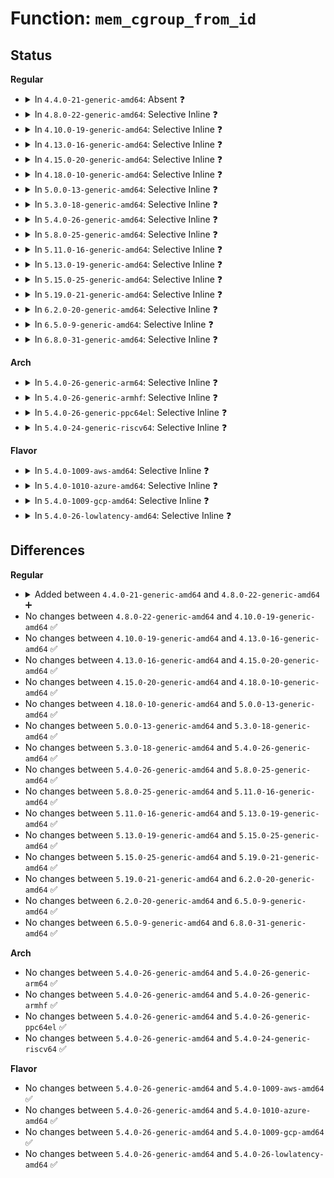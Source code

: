 # Function: <code>mem_cgroup_from_id</code>

## Status
<b>Regular</b>
<ul>
<li>
<details>
<summary>In <code>4.4.0-21-generic-amd64</code>: Absent ❓</summary>

```json
{
  "name": "mem_cgroup_from_id",
  "collision_type": "Unique Static",
  "inline_type": "Full",
  "funcs": [
    {
      "addr": 18446744071580942805,
      "name": "mem_cgroup_from_id",
      "external": false,
      "loc": "mm/memcontrol.c:283",
      "file": "mm/memcontrol.c",
      "inline": "declared, inlined",
      "caller_inline": [
        "mm/memcontrol.c:mem_cgroup_try_charge",
        "mm/memcontrol.c:mem_cgroup_uncharge_swap"
      ],
      "caller_func": []
    }
  ],
  "symbols": []
}
```
</details>
</li>
<li>
<details>
<summary>In <code>4.8.0-22-generic-amd64</code>: Selective Inline ❓</summary>

```c
struct mem_cgroup * mem_cgroup_from_id(short unsigned int id)
```

```json
{
  "name": "mem_cgroup_from_id",
  "collision_type": "Unique Global",
  "inline_type": "Selective",
  "funcs": [
    {
      "addr": 18446744071581091404,
      "name": "mem_cgroup_from_id",
      "external": true,
      "loc": "mm/memcontrol.c:4125",
      "file": "mm/memcontrol.c",
      "inline": "not declared, inlined",
      "caller_inline": [
        "mm/memcontrol.c:mem_cgroup_uncharge_swap",
        "mm/memcontrol.c:mem_cgroup_try_charge"
      ],
      "caller_func": [
        "mm/workingset.c:workingset_refault"
      ]
    }
  ],
  "symbols": [
    {
      "addr": 18446744071581089312,
      "name": "mem_cgroup_from_id",
      "section": ".text",
      "bind": "STB_GLOBAL",
      "size": 59
    }
  ]
}
```
</details>
</li>
<li>
<details>
<summary>In <code>4.10.0-19-generic-amd64</code>: Selective Inline ❓</summary>

```c
struct mem_cgroup * mem_cgroup_from_id(short unsigned int id)
```

```json
{
  "name": "mem_cgroup_from_id",
  "collision_type": "Unique Global",
  "inline_type": "Selective",
  "funcs": [
    {
      "addr": 18446744071581166620,
      "name": "mem_cgroup_from_id",
      "external": true,
      "loc": "mm/memcontrol.c:4100",
      "file": "mm/memcontrol.c",
      "inline": "not declared, inlined",
      "caller_inline": [
        "mm/memcontrol.c:mem_cgroup_uncharge_swap",
        "mm/memcontrol.c:mem_cgroup_try_charge"
      ],
      "caller_func": [
        "mm/workingset.c:workingset_refault"
      ]
    }
  ],
  "symbols": [
    {
      "addr": 18446744071581164304,
      "name": "mem_cgroup_from_id",
      "section": ".text",
      "bind": "STB_GLOBAL",
      "size": 59
    }
  ]
}
```
</details>
</li>
<li>
<details>
<summary>In <code>4.13.0-16-generic-amd64</code>: Selective Inline ❓</summary>

```c
struct mem_cgroup * mem_cgroup_from_id(short unsigned int id)
```

```json
{
  "name": "mem_cgroup_from_id",
  "collision_type": "Unique Global",
  "inline_type": "Selective",
  "funcs": [
    {
      "addr": 18446744071581214435,
      "name": "mem_cgroup_from_id",
      "external": true,
      "loc": "mm/memcontrol.c:4120",
      "file": "mm/memcontrol.c",
      "inline": "not declared, inlined",
      "caller_inline": [
        "mm/memcontrol.c:mem_cgroup_uncharge_swap",
        "mm/memcontrol.c:mem_cgroup_try_charge"
      ],
      "caller_func": [
        "mm/workingset.c:workingset_refault"
      ]
    }
  ],
  "symbols": [
    {
      "addr": 18446744071581212192,
      "name": "mem_cgroup_from_id",
      "section": ".text",
      "bind": "STB_GLOBAL",
      "size": 26
    }
  ]
}
```
</details>
</li>
<li>
<details>
<summary>In <code>4.15.0-20-generic-amd64</code>: Selective Inline ❓</summary>

```c
struct mem_cgroup * mem_cgroup_from_id(short unsigned int id)
```

```json
{
  "name": "mem_cgroup_from_id",
  "collision_type": "Unique Global",
  "inline_type": "Selective",
  "funcs": [
    {
      "addr": 18446744071581345059,
      "name": "mem_cgroup_from_id",
      "external": true,
      "loc": "mm/memcontrol.c:4147",
      "file": "mm/memcontrol.c",
      "inline": "not declared, inlined",
      "caller_inline": [
        "mm/memcontrol.c:mem_cgroup_uncharge_swap",
        "mm/memcontrol.c:mem_cgroup_try_charge"
      ],
      "caller_func": [
        "mm/workingset.c:workingset_refault"
      ]
    }
  ],
  "symbols": [
    {
      "addr": 18446744071581342544,
      "name": "mem_cgroup_from_id",
      "section": ".text",
      "bind": "STB_GLOBAL",
      "size": 26
    }
  ]
}
```
</details>
</li>
<li>
<details>
<summary>In <code>4.18.0-10-generic-amd64</code>: Selective Inline ❓</summary>

```c
struct mem_cgroup * mem_cgroup_from_id(short unsigned int id)
```

```json
{
  "name": "mem_cgroup_from_id",
  "collision_type": "Unique Global",
  "inline_type": "Selective",
  "funcs": [
    {
      "addr": 18446744071581492882,
      "name": "mem_cgroup_from_id",
      "external": true,
      "loc": "mm/memcontrol.c:4081",
      "file": "mm/memcontrol.c",
      "inline": "not declared, inlined",
      "caller_inline": [
        "mm/memcontrol.c:mem_cgroup_uncharge_swap",
        "mm/memcontrol.c:mem_cgroup_try_charge"
      ],
      "caller_func": [
        "mm/workingset.c:workingset_refault"
      ]
    }
  ],
  "symbols": [
    {
      "addr": 18446744071581489840,
      "name": "mem_cgroup_from_id",
      "section": ".text",
      "bind": "STB_GLOBAL",
      "size": 26
    }
  ]
}
```
</details>
</li>
<li>
<details>
<summary>In <code>5.0.0-13-generic-amd64</code>: Selective Inline ❓</summary>

```c
struct mem_cgroup * mem_cgroup_from_id(short unsigned int id)
```

```json
{
  "name": "mem_cgroup_from_id",
  "collision_type": "Unique Global",
  "inline_type": "Selective",
  "funcs": [
    {
      "addr": 18446744071581578754,
      "name": "mem_cgroup_from_id",
      "external": true,
      "loc": "mm/memcontrol.c:4354",
      "file": "mm/memcontrol.c",
      "inline": "not declared, inlined",
      "caller_inline": [
        "mm/memcontrol.c:mem_cgroup_uncharge_swap",
        "mm/memcontrol.c:mem_cgroup_try_charge"
      ],
      "caller_func": [
        "mm/workingset.c:workingset_refault"
      ]
    }
  ],
  "symbols": [
    {
      "addr": 18446744071581575616,
      "name": "mem_cgroup_from_id",
      "section": ".text",
      "bind": "STB_GLOBAL",
      "size": 26
    }
  ]
}
```
</details>
</li>
<li>
<details>
<summary>In <code>5.3.0-18-generic-amd64</code>: Selective Inline ❓</summary>

```c
struct mem_cgroup * mem_cgroup_from_id(short unsigned int id)
```

```json
{
  "name": "mem_cgroup_from_id",
  "collision_type": "Unique Global",
  "inline_type": "Selective",
  "funcs": [
    {
      "addr": 18446744071581689925,
      "name": "mem_cgroup_from_id",
      "external": true,
      "loc": "mm/memcontrol.c:4694",
      "file": "mm/memcontrol.c",
      "inline": "not declared, inlined",
      "caller_inline": [
        "mm/memcontrol.c:mem_cgroup_uncharge_swap",
        "mm/memcontrol.c:mem_cgroup_try_charge"
      ],
      "caller_func": [
        "mm/workingset.c:workingset_refault"
      ]
    }
  ],
  "symbols": [
    {
      "addr": 18446744071581686880,
      "name": "mem_cgroup_from_id",
      "section": ".text",
      "bind": "STB_GLOBAL",
      "size": 26
    }
  ]
}
```
</details>
</li>
<li>
<details>
<summary>In <code>5.4.0-26-generic-amd64</code>: Selective Inline ❓</summary>

```c
struct mem_cgroup * mem_cgroup_from_id(short unsigned int id)
```

```json
{
  "name": "mem_cgroup_from_id",
  "collision_type": "Unique Global",
  "inline_type": "Selective",
  "funcs": [
    {
      "addr": 18446744071581763349,
      "name": "mem_cgroup_from_id",
      "external": true,
      "loc": "mm/memcontrol.c:5014",
      "file": "mm/memcontrol.c",
      "inline": "not declared, inlined",
      "caller_inline": [
        "mm/memcontrol.c:mem_cgroup_uncharge_swap",
        "mm/memcontrol.c:mem_cgroup_try_charge"
      ],
      "caller_func": [
        "mm/workingset.c:workingset_refault"
      ]
    }
  ],
  "symbols": [
    {
      "addr": 18446744071581760336,
      "name": "mem_cgroup_from_id",
      "section": ".text",
      "bind": "STB_GLOBAL",
      "size": 26
    }
  ]
}
```
</details>
</li>
<li>
<details>
<summary>In <code>5.8.0-25-generic-amd64</code>: Selective Inline ❓</summary>

```c
struct mem_cgroup * mem_cgroup_from_id(short unsigned int id)
```

```json
{
  "name": "mem_cgroup_from_id",
  "collision_type": "Unique Global",
  "inline_type": "Selective",
  "funcs": [
    {
      "addr": 18446744071581982682,
      "name": "mem_cgroup_from_id",
      "external": true,
      "loc": "mm/memcontrol.c:4896",
      "file": "mm/memcontrol.c",
      "inline": "not declared, inlined",
      "caller_inline": [
        "mm/memcontrol.c:mem_cgroup_uncharge_swap",
        "mm/memcontrol.c:mem_cgroup_charge"
      ],
      "caller_func": [
        "mm/workingset.c:workingset_refault"
      ]
    }
  ],
  "symbols": [
    {
      "addr": 18446744071581980128,
      "name": "mem_cgroup_from_id",
      "section": ".text",
      "bind": "STB_GLOBAL",
      "size": 26
    }
  ]
}
```
</details>
</li>
<li>
<details>
<summary>In <code>5.11.0-16-generic-amd64</code>: Selective Inline ❓</summary>

```c
struct mem_cgroup * mem_cgroup_from_id(short unsigned int id)
```

```json
{
  "name": "mem_cgroup_from_id",
  "collision_type": "Unique Global",
  "inline_type": "Selective",
  "funcs": [
    {
      "addr": 18446744071582033002,
      "name": "mem_cgroup_from_id",
      "external": true,
      "loc": "mm/memcontrol.c:5158",
      "file": "mm/memcontrol.c",
      "inline": "not declared, inlined",
      "caller_inline": [
        "mm/memcontrol.c:mem_cgroup_uncharge_swap",
        "mm/memcontrol.c:mem_cgroup_charge"
      ],
      "caller_func": [
        "mm/workingset.c:workingset_refault"
      ]
    }
  ],
  "symbols": [
    {
      "addr": 18446744071582030368,
      "name": "mem_cgroup_from_id",
      "section": ".text",
      "bind": "STB_GLOBAL",
      "size": 26
    }
  ]
}
```
</details>
</li>
<li>
<details>
<summary>In <code>5.13.0-19-generic-amd64</code>: Selective Inline ❓</summary>

```c
struct mem_cgroup * mem_cgroup_from_id(short unsigned int id)
```

```json
{
  "name": "mem_cgroup_from_id",
  "collision_type": "Unique Global",
  "inline_type": "Selective",
  "funcs": [
    {
      "addr": 18446744071582059786,
      "name": "mem_cgroup_from_id",
      "external": true,
      "loc": "mm/memcontrol.c:4926",
      "file": "mm/memcontrol.c",
      "inline": "not declared, inlined",
      "caller_inline": [
        "mm/memcontrol.c:mem_cgroup_uncharge_swap",
        "mm/memcontrol.c:mem_cgroup_swapin_charge_page"
      ],
      "caller_func": [
        "mm/workingset.c:workingset_refault"
      ]
    }
  ],
  "symbols": [
    {
      "addr": 18446744071582056560,
      "name": "mem_cgroup_from_id",
      "section": ".text",
      "bind": "STB_GLOBAL",
      "size": 26
    }
  ]
}
```
</details>
</li>
<li>
<details>
<summary>In <code>5.15.0-25-generic-amd64</code>: Selective Inline ❓</summary>

```c
struct mem_cgroup * mem_cgroup_from_id(short unsigned int id)
```

```json
{
  "name": "mem_cgroup_from_id",
  "collision_type": "Unique Global",
  "inline_type": "Selective",
  "funcs": [
    {
      "addr": 18446744071582367706,
      "name": "mem_cgroup_from_id",
      "external": true,
      "loc": "mm/memcontrol.c:5093",
      "file": "mm/memcontrol.c",
      "inline": "not declared, inlined",
      "caller_inline": [
        "mm/memcontrol.c:__mem_cgroup_uncharge_swap",
        "mm/memcontrol.c:mem_cgroup_swapin_charge_page"
      ],
      "caller_func": [
        "mm/workingset.c:workingset_refault"
      ]
    }
  ],
  "symbols": [
    {
      "addr": 18446744071582364608,
      "name": "mem_cgroup_from_id",
      "section": ".text",
      "bind": "STB_GLOBAL",
      "size": 26
    }
  ]
}
```
</details>
</li>
<li>
<details>
<summary>In <code>5.19.0-21-generic-amd64</code>: Selective Inline ❓</summary>

```c
struct mem_cgroup * mem_cgroup_from_id(short unsigned int id)
```

```json
{
  "name": "mem_cgroup_from_id",
  "collision_type": "Unique Global",
  "inline_type": "Selective",
  "funcs": [
    {
      "addr": 18446744071582865713,
      "name": "mem_cgroup_from_id",
      "external": true,
      "loc": "mm/memcontrol.c:5057",
      "file": "mm/memcontrol.c",
      "inline": "not declared, inlined",
      "caller_inline": [
        "mm/memcontrol.c:__mem_cgroup_uncharge_swap",
        "mm/memcontrol.c:mem_cgroup_swapin_charge_page"
      ],
      "caller_func": [
        "mm/workingset.c:workingset_refault"
      ]
    }
  ],
  "symbols": [
    {
      "addr": 18446744071582862064,
      "name": "mem_cgroup_from_id",
      "section": ".text",
      "bind": "STB_GLOBAL",
      "size": 34
    }
  ]
}
```
</details>
</li>
<li>
<details>
<summary>In <code>6.2.0-20-generic-amd64</code>: Selective Inline ❓</summary>

```c
struct mem_cgroup * mem_cgroup_from_id(short unsigned int id)
```

```json
{
  "name": "mem_cgroup_from_id",
  "collision_type": "Unique Global",
  "inline_type": "Selective",
  "funcs": [
    {
      "addr": 18446744071583413137,
      "name": "mem_cgroup_from_id",
      "external": true,
      "loc": "mm/memcontrol.c:5178",
      "file": "mm/memcontrol.c",
      "inline": "not declared, inlined",
      "caller_inline": [
        "mm/memcontrol.c:__mem_cgroup_uncharge_swap",
        "mm/memcontrol.c:mem_cgroup_swapin_charge_folio"
      ],
      "caller_func": [
        "mm/vmscan.c:run_cmd",
        "mm/workingset.c:workingset_refault"
      ]
    }
  ],
  "symbols": [
    {
      "addr": 18446744071583409488,
      "name": "mem_cgroup_from_id",
      "section": ".text",
      "bind": "STB_GLOBAL",
      "size": 34
    }
  ]
}
```
</details>
</li>
<li>
<details>
<summary>In <code>6.5.0-9-generic-amd64</code>: Selective Inline ❓</summary>

```c
struct mem_cgroup * mem_cgroup_from_id(short unsigned int id)
```

```json
{
  "name": "mem_cgroup_from_id",
  "collision_type": "Unique Global",
  "inline_type": "Selective",
  "funcs": [
    {
      "addr": 18446744071583633409,
      "name": "mem_cgroup_from_id",
      "external": true,
      "loc": "mm/memcontrol.c:5205",
      "file": "mm/memcontrol.c",
      "inline": "not declared, inlined",
      "caller_inline": [
        "mm/memcontrol.c:__mem_cgroup_uncharge_swap",
        "mm/memcontrol.c:mem_cgroup_swapin_charge_folio"
      ],
      "caller_func": [
        "mm/vmscan.c:run_cmd",
        "mm/workingset.c:workingset_test_recent",
        "mm/workingset.c:workingset_test_recent",
        "mm/workingset.c:lru_gen_refault"
      ]
    }
  ],
  "symbols": [
    {
      "addr": 18446744071583629744,
      "name": "mem_cgroup_from_id",
      "section": ".text",
      "bind": "STB_GLOBAL",
      "size": 34
    }
  ]
}
```
</details>
</li>
<li>
<details>
<summary>In <code>6.8.0-31-generic-amd64</code>: Selective Inline ❓</summary>

```c
struct mem_cgroup * mem_cgroup_from_id(short unsigned int id)
```

```json
{
  "name": "mem_cgroup_from_id",
  "collision_type": "Unique Global",
  "inline_type": "Selective",
  "funcs": [
    {
      "addr": 18446744071583828335,
      "name": "mem_cgroup_from_id",
      "external": true,
      "loc": "mm/memcontrol.c:5402",
      "file": "mm/memcontrol.c",
      "inline": "not declared, inlined",
      "caller_inline": [
        "mm/memcontrol.c:__mem_cgroup_uncharge_swap",
        "mm/memcontrol.c:mem_cgroup_swapin_charge_folio"
      ],
      "caller_func": [
        "mm/vmscan.c:run_cmd",
        "mm/workingset.c:workingset_test_recent",
        "mm/workingset.c:workingset_test_recent",
        "mm/workingset.c:lru_gen_refault"
      ]
    }
  ],
  "symbols": [
    {
      "addr": 18446744071583824320,
      "name": "mem_cgroup_from_id",
      "section": ".text",
      "bind": "STB_GLOBAL",
      "size": 34
    }
  ]
}
```
</details>
</li>
</ul>
<b>Arch</b>
<ul>
<li>
<details>
<summary>In <code>5.4.0-26-generic-arm64</code>: Selective Inline ❓</summary>

```c
struct mem_cgroup * mem_cgroup_from_id(short unsigned int id)
```

```json
{
  "name": "mem_cgroup_from_id",
  "collision_type": "Unique Global",
  "inline_type": "Selective",
  "funcs": [
    {
      "addr": 18446603336493217288,
      "name": "mem_cgroup_from_id",
      "external": true,
      "loc": "mm/memcontrol.c:5014",
      "file": "mm/memcontrol.c",
      "inline": "not declared, inlined",
      "caller_inline": [
        "mm/memcontrol.c:mem_cgroup_uncharge_swap",
        "mm/memcontrol.c:mem_cgroup_try_charge"
      ],
      "caller_func": [
        "mm/workingset.c:workingset_refault"
      ]
    }
  ],
  "symbols": [
    {
      "addr": 18446603336493214216,
      "name": "mem_cgroup_from_id",
      "section": ".text",
      "bind": "STB_GLOBAL",
      "size": 56
    }
  ]
}
```
</details>
</li>
<li>
<details>
<summary>In <code>5.4.0-26-generic-armhf</code>: Selective Inline ❓</summary>

```c
struct mem_cgroup * mem_cgroup_from_id(short unsigned int id)
```

```json
{
  "name": "mem_cgroup_from_id",
  "collision_type": "Unique Global",
  "inline_type": "Selective",
  "funcs": [
    {
      "addr": 3226848552,
      "name": "mem_cgroup_from_id",
      "external": true,
      "loc": "mm/memcontrol.c:5014",
      "file": "mm/memcontrol.c",
      "inline": "not declared, inlined",
      "caller_inline": [
        "mm/memcontrol.c:mem_cgroup_uncharge_swap",
        "mm/memcontrol.c:mem_cgroup_try_charge"
      ],
      "caller_func": [
        "mm/workingset.c:workingset_refault"
      ]
    }
  ],
  "symbols": [
    {
      "addr": 3226845200,
      "name": "mem_cgroup_from_id",
      "section": ".text",
      "bind": "STB_GLOBAL",
      "size": 40
    }
  ]
}
```
</details>
</li>
<li>
<details>
<summary>In <code>5.4.0-26-generic-ppc64el</code>: Selective Inline ❓</summary>

```c
struct mem_cgroup * mem_cgroup_from_id(short unsigned int id)
```

```json
{
  "name": "mem_cgroup_from_id",
  "collision_type": "Unique Global",
  "inline_type": "Selective",
  "funcs": [
    {
      "addr": 13835058055286731000,
      "name": "mem_cgroup_from_id",
      "external": true,
      "loc": "mm/memcontrol.c:5014",
      "file": "mm/memcontrol.c",
      "inline": "not declared, inlined",
      "caller_inline": [
        "mm/memcontrol.c:mem_cgroup_uncharge_swap",
        "mm/memcontrol.c:mem_cgroup_try_charge"
      ],
      "caller_func": [
        "mm/workingset.c:workingset_refault"
      ]
    }
  ],
  "symbols": [
    {
      "addr": 13835058055286725968,
      "name": "mem_cgroup_from_id",
      "section": ".text",
      "bind": "STB_GLOBAL",
      "size": 64
    }
  ]
}
```
</details>
</li>
<li>
<details>
<summary>In <code>5.4.0-24-generic-riscv64</code>: Selective Inline ❓</summary>

```c
struct mem_cgroup * mem_cgroup_from_id(short unsigned int id)
```

```json
{
  "name": "mem_cgroup_from_id",
  "collision_type": "Unique Global",
  "inline_type": "Selective",
  "funcs": [
    {
      "addr": 18446743936272993500,
      "name": "mem_cgroup_from_id",
      "external": true,
      "loc": "mm/memcontrol.c:5014",
      "file": "mm/memcontrol.c",
      "inline": "not declared, inlined",
      "caller_inline": [
        "mm/memcontrol.c:mem_cgroup_uncharge_swap",
        "mm/memcontrol.c:mem_cgroup_try_charge"
      ],
      "caller_func": [
        "mm/workingset.c:workingset_refault"
      ]
    }
  ],
  "symbols": [
    {
      "addr": 18446743936272990724,
      "name": "mem_cgroup_from_id",
      "section": ".text",
      "bind": "STB_GLOBAL",
      "size": 50
    }
  ]
}
```
</details>
</li>
</ul>
<b>Flavor</b>
<ul>
<li>
<details>
<summary>In <code>5.4.0-1009-aws-amd64</code>: Selective Inline ❓</summary>

```c
struct mem_cgroup * mem_cgroup_from_id(short unsigned int id)
```

```json
{
  "name": "mem_cgroup_from_id",
  "collision_type": "Unique Global",
  "inline_type": "Selective",
  "funcs": [
    {
      "addr": 18446744071581732085,
      "name": "mem_cgroup_from_id",
      "external": true,
      "loc": "mm/memcontrol.c:5014",
      "file": "mm/memcontrol.c",
      "inline": "not declared, inlined",
      "caller_inline": [
        "mm/memcontrol.c:mem_cgroup_uncharge_swap",
        "mm/memcontrol.c:mem_cgroup_try_charge"
      ],
      "caller_func": [
        "mm/workingset.c:workingset_refault"
      ]
    }
  ],
  "symbols": [
    {
      "addr": 18446744071581729072,
      "name": "mem_cgroup_from_id",
      "section": ".text",
      "bind": "STB_GLOBAL",
      "size": 26
    }
  ]
}
```
</details>
</li>
<li>
<details>
<summary>In <code>5.4.0-1010-azure-amd64</code>: Selective Inline ❓</summary>

```c
struct mem_cgroup * mem_cgroup_from_id(short unsigned int id)
```

```json
{
  "name": "mem_cgroup_from_id",
  "collision_type": "Unique Global",
  "inline_type": "Selective",
  "funcs": [
    {
      "addr": 18446744071581670757,
      "name": "mem_cgroup_from_id",
      "external": true,
      "loc": "mm/memcontrol.c:5014",
      "file": "mm/memcontrol.c",
      "inline": "not declared, inlined",
      "caller_inline": [
        "mm/memcontrol.c:mem_cgroup_uncharge_swap",
        "mm/memcontrol.c:mem_cgroup_try_charge"
      ],
      "caller_func": [
        "mm/workingset.c:workingset_refault"
      ]
    }
  ],
  "symbols": [
    {
      "addr": 18446744071581667840,
      "name": "mem_cgroup_from_id",
      "section": ".text",
      "bind": "STB_GLOBAL",
      "size": 26
    }
  ]
}
```
</details>
</li>
<li>
<details>
<summary>In <code>5.4.0-1009-gcp-amd64</code>: Selective Inline ❓</summary>

```c
struct mem_cgroup * mem_cgroup_from_id(short unsigned int id)
```

```json
{
  "name": "mem_cgroup_from_id",
  "collision_type": "Unique Global",
  "inline_type": "Selective",
  "funcs": [
    {
      "addr": 18446744071581723397,
      "name": "mem_cgroup_from_id",
      "external": true,
      "loc": "mm/memcontrol.c:5014",
      "file": "mm/memcontrol.c",
      "inline": "not declared, inlined",
      "caller_inline": [
        "mm/memcontrol.c:mem_cgroup_uncharge_swap",
        "mm/memcontrol.c:mem_cgroup_try_charge"
      ],
      "caller_func": [
        "mm/workingset.c:workingset_refault"
      ]
    }
  ],
  "symbols": [
    {
      "addr": 18446744071581720384,
      "name": "mem_cgroup_from_id",
      "section": ".text",
      "bind": "STB_GLOBAL",
      "size": 26
    }
  ]
}
```
</details>
</li>
<li>
<details>
<summary>In <code>5.4.0-26-lowlatency-amd64</code>: Selective Inline ❓</summary>

```c
struct mem_cgroup * mem_cgroup_from_id(short unsigned int id)
```

```json
{
  "name": "mem_cgroup_from_id",
  "collision_type": "Unique Global",
  "inline_type": "Selective",
  "funcs": [
    {
      "addr": 18446744071581791613,
      "name": "mem_cgroup_from_id",
      "external": true,
      "loc": "mm/memcontrol.c:5014",
      "file": "mm/memcontrol.c",
      "inline": "not declared, inlined",
      "caller_inline": [
        "mm/memcontrol.c:mem_cgroup_uncharge_swap",
        "mm/memcontrol.c:mem_cgroup_try_charge"
      ],
      "caller_func": [
        "mm/workingset.c:workingset_refault"
      ]
    }
  ],
  "symbols": [
    {
      "addr": 18446744071581788384,
      "name": "mem_cgroup_from_id",
      "section": ".text",
      "bind": "STB_GLOBAL",
      "size": 26
    }
  ]
}
```
</details>
</li>
</ul>

## Differences
<b>Regular</b>
<ul>
<li>
<details>
<summary>Added between <code>4.4.0-21-generic-amd64</code> and <code>4.8.0-22-generic-amd64</code> ➕</summary>

```c
struct mem_cgroup * mem_cgroup_from_id(short unsigned int id)
```
</details>
</li>
<li>
No changes between <code>4.8.0-22-generic-amd64</code> and <code>4.10.0-19-generic-amd64</code> ✅
</li>
<li>
No changes between <code>4.10.0-19-generic-amd64</code> and <code>4.13.0-16-generic-amd64</code> ✅
</li>
<li>
No changes between <code>4.13.0-16-generic-amd64</code> and <code>4.15.0-20-generic-amd64</code> ✅
</li>
<li>
No changes between <code>4.15.0-20-generic-amd64</code> and <code>4.18.0-10-generic-amd64</code> ✅
</li>
<li>
No changes between <code>4.18.0-10-generic-amd64</code> and <code>5.0.0-13-generic-amd64</code> ✅
</li>
<li>
No changes between <code>5.0.0-13-generic-amd64</code> and <code>5.3.0-18-generic-amd64</code> ✅
</li>
<li>
No changes between <code>5.3.0-18-generic-amd64</code> and <code>5.4.0-26-generic-amd64</code> ✅
</li>
<li>
No changes between <code>5.4.0-26-generic-amd64</code> and <code>5.8.0-25-generic-amd64</code> ✅
</li>
<li>
No changes between <code>5.8.0-25-generic-amd64</code> and <code>5.11.0-16-generic-amd64</code> ✅
</li>
<li>
No changes between <code>5.11.0-16-generic-amd64</code> and <code>5.13.0-19-generic-amd64</code> ✅
</li>
<li>
No changes between <code>5.13.0-19-generic-amd64</code> and <code>5.15.0-25-generic-amd64</code> ✅
</li>
<li>
No changes between <code>5.15.0-25-generic-amd64</code> and <code>5.19.0-21-generic-amd64</code> ✅
</li>
<li>
No changes between <code>5.19.0-21-generic-amd64</code> and <code>6.2.0-20-generic-amd64</code> ✅
</li>
<li>
No changes between <code>6.2.0-20-generic-amd64</code> and <code>6.5.0-9-generic-amd64</code> ✅
</li>
<li>
No changes between <code>6.5.0-9-generic-amd64</code> and <code>6.8.0-31-generic-amd64</code> ✅
</li>
</ul>
<b>Arch</b>
<ul>
<li>
No changes between <code>5.4.0-26-generic-amd64</code> and <code>5.4.0-26-generic-arm64</code> ✅
</li>
<li>
No changes between <code>5.4.0-26-generic-amd64</code> and <code>5.4.0-26-generic-armhf</code> ✅
</li>
<li>
No changes between <code>5.4.0-26-generic-amd64</code> and <code>5.4.0-26-generic-ppc64el</code> ✅
</li>
<li>
No changes between <code>5.4.0-26-generic-amd64</code> and <code>5.4.0-24-generic-riscv64</code> ✅
</li>
</ul>
<b>Flavor</b>
<ul>
<li>
No changes between <code>5.4.0-26-generic-amd64</code> and <code>5.4.0-1009-aws-amd64</code> ✅
</li>
<li>
No changes between <code>5.4.0-26-generic-amd64</code> and <code>5.4.0-1010-azure-amd64</code> ✅
</li>
<li>
No changes between <code>5.4.0-26-generic-amd64</code> and <code>5.4.0-1009-gcp-amd64</code> ✅
</li>
<li>
No changes between <code>5.4.0-26-generic-amd64</code> and <code>5.4.0-26-lowlatency-amd64</code> ✅
</li>
</ul>
